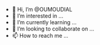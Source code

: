 - 👋 Hi, I’m @OUMOUDIAL
- 👀 I’m interested in ...
- 🌱 I’m currently learning ...
- 💞️ I’m looking to collaborate on ...
- 📫 How to reach me ...

<!---
OUMOUDIAL/OUMOUDIAL is a ✨ special ✨ repository because its `README.md` (this file) appears on your GitHub profile.
You can click the Preview link to take a look at your changes.
--->
